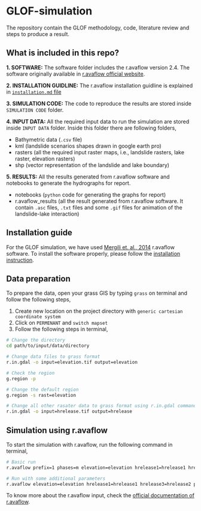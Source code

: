 # GLOF-simulation
The repository contain the GLOF methodology, code, literature review and steps to produce a result.

## What is included in this repo?

**1. SOFTWARE:** The software folder includes the r.avaflow version 2.4. The software originally available in [r.avaflow official website](https://www.landslidemodels.org/r.avaflow/software.php).

**2. INSTALLATION GUIDLINE:** The r.avaflow installation guidline is explained in [`installation.md` file](https://github.com/iamtekson/GLOF-simulation/blob/main/Installation.md)

**3. SIMULATION CODE:** The code to reproduce the results are stored inside `SIMULATION CODE` folder.

**4. INPUT DATA:** All the required input data to run the simulation are stored inside `INPUT DATA` folder. Inside this folder there are following folders,

  * Bathymetric data (`.csv` file)
  * kml (landslide scenarios shapes drawn in google earth pro)
  * rasters (all the required input raster maps, i.e., landslide rasters, lake raster, elevation rasters)
  * shp (vector representation of the landslide and lake boundary)

**5. RESULTS:** All the results generated from r.avaflow software and notebooks to generate the hydrographs for report.
  * notebooks (`python` code for generating the graphs for report)
  * r.avaflow_results (all the result generated from r.avaflow software. It contain `.asc` files, `.txt` files and some `.gif` files for animation of the landslide-lake interaction)

## Installation guide

For the GLOF simulation, we have used [Mergili et. al., 2014](https://gmd.copernicus.org/articles/8/4027/2015/) r.avaflow software. To install the software properly, please follow the [installation instruction](./Installation.md).

## Data preparation

To prepare the data, open your grass GIS by typing `grass` on terminal and follow the following steps,

1. Create new location on the project directory with `generic cartesian coordinate system`
2. Click on `PERMENANT` and `switch mapset`
3. Follow the following steps in terminal,

```sh
# Change the directory
cd path/to/input/data/directory

# Change data files to grass format
r.in.gdal -o input=elevation.tif output=elevation

# Check the region 
g.region -p

# Change the default region
g.region -s rast=elevation

# Change all other rasater data to grass format using r.in.gdal command
r.in.gdal -o input=hrelease.tif output=hrelease
```

## Simulation using r.avaflow

To start the simulation with r.avaflow, run the following command in terminal,

```sh
# Basic run
r.avaflow prefix=1 phases=m elevation=elevation hrelease1=hrelease1 hrelease2=hrelease2 

# Run with some additional parameters
r.avaflow elevation=elevation hrelease1=hrelease1 hrelease3=hrelease2 phases=m prefix=3 friction=35,20,3,0,0,0,0.05 time=10,300
```

To know more about the r.avaflow input, check the [official documentation of r.avaflow](https://www.landslidemodels.org/r.avaflow/manual.php).
